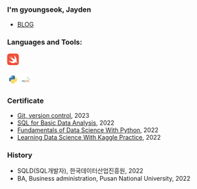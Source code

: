 ### I'm gyoungseok, Jayden
- [BLOG](https://mydataframe.tistory.com/) 

### Languages and Tools:
<code><img height="27" src="https://raw.githubusercontent.com/github/explore/80688e429a7d4ef2fca1e82350fe8e3517d3494d/topics/swift/swift.png" alt="Swift"></code>
<br><br>
<code><img height="27" src="https://raw.githubusercontent.com/github/explore/80688e429a7d4ef2fca1e82350fe8e3517d3494d/topics/python/python.png" alt="python"></code>
<code><img height="27" src='https://raw.githubusercontent.com/github/explore/80688e429a7d4ef2fca1e82350fe8e3517d3494d/topics/mysql/mysql.png' alt='mysql'></code>




 
### Certificate

- [Git, version control](https://www.boostcourse.org/certificate/A20230128-742536), 2023
- [SQL for Basic Data Analysis](https://www.boostcourse.org/certificate/A20221102-415347), 2022
- [Fundamentals of Data Science With Python](https://www.boostcourse.org/certificate/A20221109-086178), 2022
- [Learning Data Science With Kaggle Practice](https://www.boostcourse.org/certificate/A20221026-394437?langCode=en), 2022


### History
- SQLD(SQL개발자), 한국데이터산업진흥원, 2022
- BA, Business administration, Pusan National University, 2022

